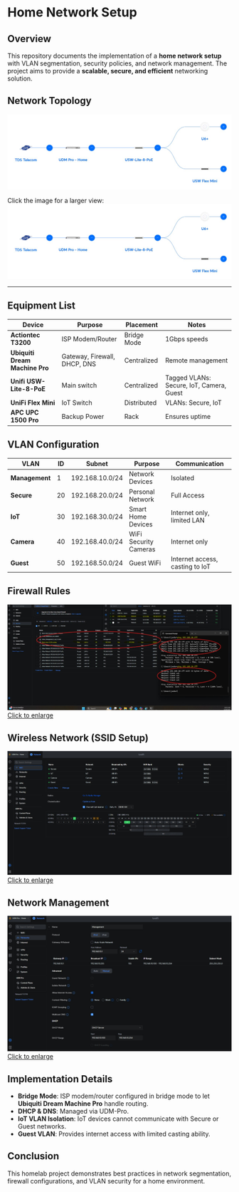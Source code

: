 # Home Network Setup

## Overview
This repository documents the implementation of a **home network setup** with VLAN segmentation, security policies, and network management. The project aims to provide a **scalable, secure, and efficient** networking solution.

## Network Topology
![Network Topology](https://raw.githubusercontent.com/JoHaa-D/Homelab_Projects/main/network-setup/.images/Topology.jpg)

Click the image for a larger view:
[![Network Topology](https://raw.githubusercontent.com/JoHaa-D/Homelab_Projects/main/network-setup/.images/Topology.jpg)](https://raw.githubusercontent.com/JoHaa-D/Homelab_Projects/main/network-setup/.images/Topology.jpg)

---

## Equipment List
| Device | Purpose | Placement | Notes |
|--------|---------|-----------|-------|
| **Actiontec T3200** | ISP Modem/Router | Bridge Mode | 1Gbps speeds |
| **Ubiquiti Dream Machine Pro** | Gateway, Firewall, DHCP, DNS | Centralized | Remote management |
| **Unifi USW-Lite-8-PoE** | Main switch | Centralized | Tagged VLANs: Secure, IoT, Camera, Guest |
| **UniFi Flex Mini** | IoT Switch | Distributed | VLANs: Secure, IoT |
| **APC UPC 1500 Pro** | Backup Power | Rack | Ensures uptime |

## VLAN Configuration
| VLAN | ID | Subnet | Purpose | Communication |
|------|----|--------|---------|--------------|
| **Management** | 1 | 192.168.10.0/24 | Network Devices | Isolated |
| **Secure** | 20 | 192.168.20.0/24 | Personal Network | Full Access |
| **IoT** | 30 | 192.168.30.0/24 | Smart Home Devices | Internet only, limited LAN |
| **Camera** | 40 | 192.168.40.0/24 | WiFi Security Cameras | Internet only |
| **Guest** | 50 | 192.168.50.0/24 | Guest WiFi | Internet access, casting to IoT |

## Firewall Rules
![Firewall Rules](https://raw.githubusercontent.com/JoHaa-D/Homelab_Projects/main/network-setup/.images/Firewall_rules.jpg)
[Click to enlarge](https://raw.githubusercontent.com/JoHaa-D/Homelab_Projects/main/network-setup/.images/Firewall_rules.jpg)

## Wireless Network (SSID Setup)
![WiFi SSID Network](https://raw.githubusercontent.com/JoHaa-D/Homelab_Projects/main/network-setup/.images/WIFI_SSID_Network.jpg)
[Click to enlarge](https://raw.githubusercontent.com/JoHaa-D/Homelab_Projects/main/network-setup/.images/WIFI_SSID_Network.jpg)

## Network Management
![Network Management](https://raw.githubusercontent.com/JoHaa-D/Homelab_Projects/main/network-setup/.images/Network_Management.jpg)
[Click to enlarge](https://raw.githubusercontent.com/JoHaa-D/Homelab_Projects/main/network-setup/.images/Network_Management.jpg)

## Implementation Details
- **Bridge Mode**: ISP modem/router configured in bridge mode to let **Ubiquiti Dream Machine Pro** handle routing.
- **DHCP & DNS**: Managed via UDM-Pro.
- **IoT VLAN Isolation**: IoT devices cannot communicate with Secure or Guest networks.
- **Guest VLAN**: Provides internet access with limited casting ability.

## Conclusion
This homelab project demonstrates best practices in network segmentation, firewall configurations, and VLAN security for a home environment.
